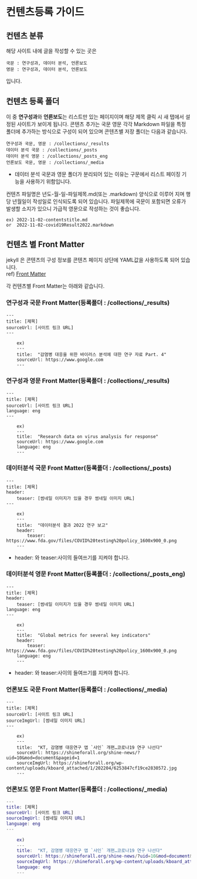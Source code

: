 # 컨텐츠등록 가이드

## 컨텐츠 분류
해당 사이트 내에 글을 작성할 수 있는 곳은
```
국문 : 연구성과, 데이터 분석, 언론보도
영문 : 연구성과, 데이터 분석, 언론보도
```
입니다.

## 컨텐츠 등록 폴더
이 중 **연구성과**와 **언론보도**는 리스트만 있는 페이지이며 해당 제목 클릭 시 새 탭에서 설정된 사이트가 보이게 됩니다.
콘텐츠 추가는 국문 영문 각각 Markdown 파일을 특정 폴더에 추가하는 방식으로 구성이 되어 있으며 콘텐츠별 저장 폴더는 다음과 같습니다.
```
연구성과 국문, 영문 : /collections/_results
데이터 분석 국문 : /collections/_posts
데이터 분석 영문 : /collections/_posts_eng
언론보도 국문, 영문 : /collections/_media
```
* 데이터 분석 국문과 영문 폴더가 분리되어 있는 이유는 구문에서 리스트 페이징 기능을 사용하기 위함입니다.

컨텐츠 파일명은 년도-월-일-파일제목.md(또는 .markdown) 양식으로 이루어 지며 행당 년월일이 작성일로 인식되도록 되어 있습니다. 파일제목에 국문이 포함되면 오류가 발생할 소지가 있으니 가급적 영문으로 작성하는 것이 좋습니다.
```
ex) 2022-11-02-contentstitle.md
or  2022-11-02-covid19Result2022.markdown
```

## 컨텐츠 별 Front Matter
jekyll 은 콘텐츠의 구성 정보를 콘텐츠 페이지 상단에 YAML값을 사용하도록 되어 있습니다.  
ref) [Front Matter](https://jekyllrb.com/docs/front-matter/)

각 컨텐츠별 Front Matter는 아래와 같습니다.

### 연구성과 국문 Front Matter(등록폴더 : /collections/_results)
```
---
title: [제목]
sourceUrl: [사이트 링크 URL]
---

    ex)
    ---
    title:  "감염병 대응을 위한 바이러스 분석에 대한 연구 자료 Part. 4"
    sourceUrl: https://www.google.com
    ---
```

### 연구성과 영문 Front Matter(등록폴더 : /collections/_results)
```
---
title: [제목]
sourceUrl: [사이트 링크 URL]
language: eng
---

    ex)
    ---
    title:  "Research data on virus analysis for response"
    sourceUrl: https://www.google.com
    language: eng
    ---
```

### 데이터분석 국문 Front Matter(등록폴더 : /collections/_posts)
```
---
title: [제목]
header:
    teaser: [썸네일 이미지가 있을 경우 썸네일 이미지 URL]
---

    ex)
    ---
    title:  "데이터분석 결과 2022 연구 보고"
    header:
        teaser: https://www.fda.gov/files/COVID%20testing%20policy_1600x900_0.png
    ---
```
* header: 와 teaser:사이의 들여쓰기를 지켜야 합니다.

### 데이터분석 영문 Front Matter(등록폴더 : /collections/_posts_eng)
```
---
title: [제목]
header:
    teaser: [썸네일 이미지가 있을 경우 썸네일 이미지 URL]
language: eng
---

    ex)
    ---
    title:  "Global metrics for several key indicators"
    header:
        teaser: https://www.fda.gov/files/COVID%20testing%20policy_1600x900_0.png
    language: eng
    ---
```
* header: 와 teaser:사이의 들여쓰기를 지켜야 합니다.

### 언론보도 국문 Front Matter(등록폴더 : /collections/_media)
```
---
title: [제목]
sourceUrl: [사이트 링크 URL]
sourceImgUrl: [썸네일 이미지 URL]
---

    ex)
    ---
    title:  "KT, 감염병 대응연구 앱 `샤인` 개편…코로나19 연구 나선다"
    sourceUrl: https://shineforall.org/shine-news/?uid=10&mod=document&pageid=1
    sourceImgUrl: https://shineforall.org/wp-content/uploads/kboard_attached/1/202204/6253847cf19ce2830572.jpg
    ---
```

### 언론보도 영문 Front Matter(등록폴더 : /collections/_media)
```m
---
title: [제목]
sourceUrl: [사이트 링크 URL]
sourceImgUrl: [썸네일 이미지 URL]
language: eng
---

    ex)
    ---
    title:  "KT, 감염병 대응연구 앱 `샤인` 개편…코로나19 연구 나선다"
    sourceUrl: https://shineforall.org/shine-news/?uid=10&mod=document&pageid=1
    sourceImgUrl: https://shineforall.org/wp-content/uploads/kboard_attached/1/202204/6253847cf19ce2830572.jpg
    language: eng
    ---
```